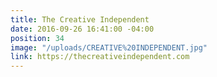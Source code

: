 ```yaml
---
title: The Creative Independent
date: 2016-09-26 16:41:00 -04:00
position: 34
image: "/uploads/CREATIVE%20INDEPENDENT.jpg"
link: https://thecreativeindependent.com
---
```


